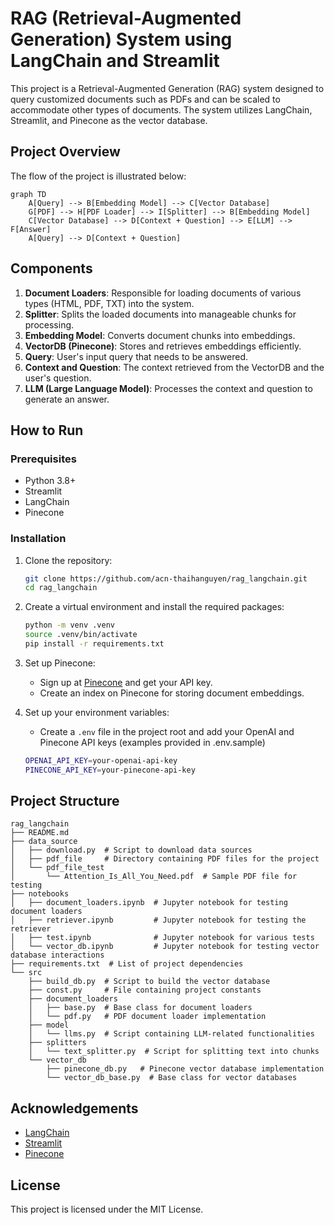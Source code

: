 # RAG (Retrieval-Augmented Generation) System using LangChain and Streamlit

This project is a Retrieval-Augmented Generation (RAG) system designed to query customized documents such as PDFs and can be scaled to accommodate other types of documents. The system utilizes LangChain, Streamlit, and Pinecone as the vector database.

## Project Overview

The flow of the project is illustrated below:

```mermaid
graph TD
    A[Query] --> B[Embedding Model] --> C[Vector Database]
    G[PDF] --> H[PDF Loader] --> I[Splitter] --> B[Embedding Model]
    C[Vector Database] --> D[Context + Question] --> E[LLM] --> F[Answer]
    A[Query] --> D[Context + Question]
```

## Components

1. **Document Loaders**: Responsible for loading documents of various types (HTML, PDF, TXT) into the system.
2. **Splitter**: Splits the loaded documents into manageable chunks for processing.
3. **Embedding Model**: Converts document chunks into embeddings.
4. **VectorDB (Pinecone)**: Stores and retrieves embeddings efficiently.
5. **Query**: User's input query that needs to be answered.
6. **Context and Question**: The context retrieved from the VectorDB and the user's question.
7. **LLM (Large Language Model)**: Processes the context and question to generate an answer.

## How to Run

### Prerequisites

- Python 3.8+
- Streamlit
- LangChain
- Pinecone

### Installation

1. Clone the repository:

    ```bash
    git clone https://github.com/acn-thaihanguyen/rag_langchain.git
    cd rag_langchain
    ```

2. Create a virtual environment and install the required packages:

    ```bash
    python -m venv .venv
    source .venv/bin/activate
    pip install -r requirements.txt
    ```

3. Set up Pinecone:
    - Sign up at [Pinecone](https://www.pinecone.io/) and get your API key.
    - Create an index on Pinecone for storing document embeddings.

4. Set up your environment variables:
    - Create a `.env` file in the project root and add your OpenAI and Pinecone API keys (examples provided in .env.sample)

    ```bash
    OPENAI_API_KEY=your-openai-api-key
    PINECONE_API_KEY=your-pinecone-api-key
    ```

## Project Structure

```
rag_langchain
├── README.md
├── data_source
│   ├── download.py  # Script to download data sources
│   ├── pdf_file     # Directory containing PDF files for the project
│   └── pdf_file_test
│       └── Attention_Is_All_You_Need.pdf  # Sample PDF file for testing
├── notebooks
│   ├── document_loaders.ipynb  # Jupyter notebook for testing document loaders
│   ├── retriever.ipynb         # Jupyter notebook for testing the retriever
│   ├── test.ipynb              # Jupyter notebook for various tests
│   └── vector_db.ipynb         # Jupyter notebook for testing vector database interactions
├── requirements.txt  # List of project dependencies
└── src
    ├── build_db.py  # Script to build the vector database
    ├── const.py     # File containing project constants
    ├── document_loaders
    │   ├── base.py  # Base class for document loaders
    │   └── pdf.py   # PDF document loader implementation
    ├── model
    │   └── llms.py  # Script containing LLM-related functionalities
    ├── splitters
    │   └── text_splitter.py  # Script for splitting text into chunks
    └── vector_db
        ├── pinecone_db.py   # Pinecone vector database implementation
        └── vector_db_base.py  # Base class for vector databases
```

## Acknowledgements

- [LangChain](https://github.com/langchain-ai/langchain)
- [Streamlit](https://www.streamlit.io/)
- [Pinecone](https://www.pinecone.io/)

## License

This project is licensed under the MIT License.
